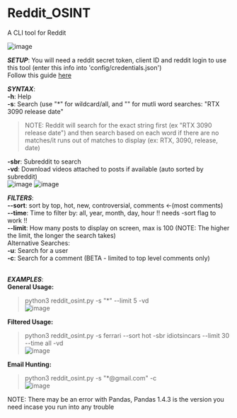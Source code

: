 # Reddit_OSINT
A CLI tool for Reddit

![image](https://user-images.githubusercontent.com/91687869/184547440-d7ea63fe-d642-4960-b45d-107debeb1fb4.png)

***SETUP***:
 You will need a reddit secret token, client ID and reddit login to use this tool (enter this info into 'config/credentials.json')<br>
 Follow this guide [here](https://12ft.io/proxy?q=https%3A%2F%2Ftowardsdatascience.com%2Fhow-to-use-the-reddit-api-in-python-5e05ddfd1e5c)

***SYNTAX***:  <br>
  **-h**: Help  <br>
  **-s**: Search (use "*" for wildcard/all, and "" for mutli word searches: "RTX 3090 release date"  <br> 
> NOTE: Reddit will search for the exact string first (ex "RTX 3090 release date") and then search based on each word if there are no matches/it runs out of matches to display (ex: RTX, 3090, release, date) <br>

  **-sbr**: Subreddit to search   <br>
  **-vd**: Download videos attached to posts if available (auto sorted by subreddit) <br>
    ![image](https://user-images.githubusercontent.com/91687869/184547697-60864ee2-691d-4def-8316-b5546cb6aa87.png)
    ![image](https://user-images.githubusercontent.com/91687869/184547731-99adb8d8-0119-4732-a4ba-f25375814cdb.png)

  
  
  ***FILTERS***:  <br>
  **--sort**: sort by top, hot, new, controversial, comments <-(most comments)  <br>
  **--time**: Time to filter by: all, year, month, day, hour !! needs -sort flag to work !! <br>
  **--limit**: How many posts to display on screen, max is 100 (NOTE: The higher the limit, the longer the search takes)  <br>
  Alternative Searches:  <br>
  **-u**: Search for a user <br>
  **-c**: Search for a comment (BETA - limited to top level comments only)  <br>
 <br>

***EXAMPLES***:  <br>
**General Usage:** <br>
> python3 reddit_osint.py -s "*" --limit 5 -vd   <br>
 ![image](https://user-images.githubusercontent.com/91687869/185832243-5468563c-1f4b-41c9-88ab-5538ecb09af7.png)
 
**Filtered Usage:** <br>
> python3 reddit_osint.py -s ferrari --sort hot -sbr idiotsincars --limit 30 --time all -vd   <br>
 ![image](https://user-images.githubusercontent.com/91687869/185832130-422d4da7-0aa7-4301-9864-85e07f0d4974.png)

**Email Hunting:** <br>
> python3 reddit_osint.py -s "*@gmail.com" -c <br>
 ![image](https://user-images.githubusercontent.com/91687869/185832385-59d820c9-6cb1-423e-a971-9d099e368b5d.png)






NOTE: There may be an error with Pandas, Pandas 1.4.3 is the version you need incase you run into any trouble
